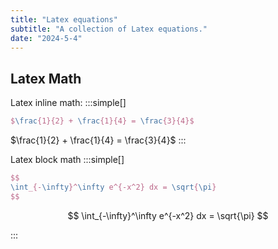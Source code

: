 ```yaml
---
title: "Latex equations"
subtitle: "A collection of Latex equations."
date: "2024-5-4"
---
```


## Latex Math

Latex inline math:
:::simple[]
```latex
$\frac{1}{2} + \frac{1}{4} = \frac{3}{4}$
```
$\frac{1}{2} + \frac{1}{4} = \frac{3}{4}$
:::

Latex block math
:::simple[]
```latex
$$
\int_{-\infty}^\infty e^{-x^2} dx = \sqrt{\pi}
$$
```

$$
\int_{-\infty}^\infty e^{-x^2} dx = \sqrt{\pi}
$$

:::

